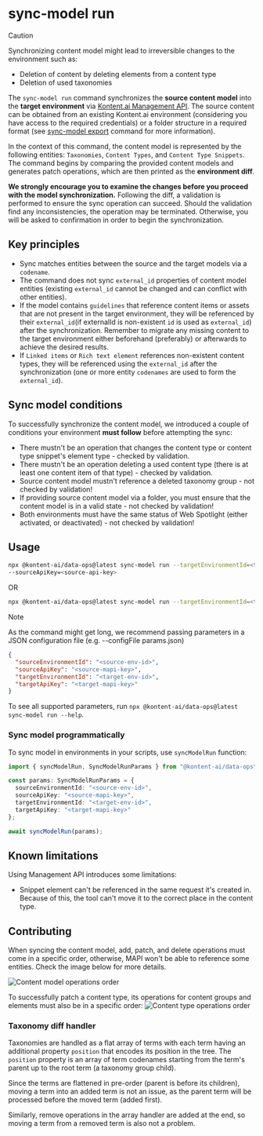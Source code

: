 # sync-model run

> [!CAUTION] 
> Synchronizing content model might lead to irreversible changes to the environment such as:
> - Deletion of content by deleting elements from a content type
> - Deletion of used taxonomies

The `sync-model run` command synchronizes the **source content model** into the **target environment** via [Kontent.ai Management API](https://kontent.ai/learn/docs/apis/openapi/management-api-v2/). The source content can be obtained from an existing Kontent.ai environment (considering you have access to the required credentials) or a folder structure in a required format (see [sync-model export](../export/README.md) command for more information).

In the context of this command, the content model is represented by the following entities: `Taxonomies`, `Content Types`, and `Content Type Snippets`. The command begins by comparing the provided content models and generates patch operations, which are then printed as the **environment diff**.  

**We strongly encourage you to examine the changes before you proceed with the model synchronization.** Following the diff, a validation is performed to ensure the sync operation can succeed. Should the validation find any inconsistencies, the operation may be terminated. Otherwise, you will be asked to confirmation in order to begin the synchronization.

## Key principles
- Sync matches entities between the source and the target models via a `codename`.
- The command does not sync `external_id` properties of content model entities (existing `external_id` cannot be changed and can conflict with other entities). 
- If the model contains `guidelines` that reference content items or assets that are not present in the target environment, they will be referenced by their `external_id`(if externalId is non-existent `id` is used as `external_id`) after the synchronization. Remember to migrate any missing content to the target environment either beforehand (preferably) or afterwards to achieve the desired results.
- If `Linked items` or `Rich text element` references non-existent content types, they will be referenced using the `external_id` after the synchronization (one or more entity `codenames` are used to form the `external_id`).
  
## Sync model conditions
To successfully synchronize the content model, we introduced a couple of conditions your environment **must follow** before attempting the sync:
- There mustn't be an operation that changes the content type or content type snippet's element type - checked by validation.
- There mustn't be an operation deleting a used content type (there is at least one content item of that type) - checked by validation.
- Source content model mustn't reference a deleted taxonomy group - not checked by validation!
- If providing source content model via a folder, you must ensure that the content model is in a valid state - not checked by validation!
- Both environments must have the same status of Web Spotlight (either activated, or deactivated) - not checked by validation!

## Usage
```bash
npx @kontent-ai/data-ops@latest sync-model run --targetEnvironmentId=<target-environment-id> --targetApiKey=<target-management-API-key> --sourceEnvironmentId=<source-environment-id>
--sourceApiKey=<source-api-key>
```
OR

```bash
npx @kontent-ai/data-ops@latest sync-model run --targetEnvironmentId=<target-environment-id> --targetApiKey=<target-management-API-key> --folderName=<path-to-content-folder>
```

> [!NOTE]  
> As the command might get long, we recommend passing parameters in a JSON configuration file (e.g. --configFile params.json)
> ```JSON
> {
>   "sourceEnvironmentId": "<source-env-id>",
>   "sourceApiKey": "<source-mapi-key>",
>   "targetEnvironmentId": "<target-env-id>",
>   "targetApiKey": "<target-mapi-key>"
> }
> ```

To see all supported parameters, run `npx @kontent-ai/data-ops@latest sync-model run --help`.

### Sync model programmatically

To sync model in environments in your scripts, use `syncModelRun` function:

```ts
import { syncModelRun, SyncModelRunParams } from "@kontent-ai/data-ops";

const params: SyncModelRunParams = {
  sourceEnvironmentId: "<source-env-id>",
  sourceApiKey: "<source-mapi-key>",
  targetEnvironmentId: "<target-env-id>",
  targetApiKey: "<target-mapi-key>"
};

await syncModelRun(params);
```

## Known limitations
Using Management API introduces some limitations:
- Snippet element can't be referenced in the same request it's created in. Because of this, the tool can't move it to the correct place in the content type.

## Contributing

When syncing the content model, add, patch, and delete operations must come in a specific order, otherwise, MAPI won't be able to reference some entities. Check the image below for more details.

![Content model operations order](./images/content_model_operations_order.png)

To successfully patch a content type, its operations for content groups and elements must also be in a specific order:
![Content type operations order](./images/content_type_operations_order.png)

### Taxonomy diff handler

Taxonomies are handled as a flat array of terms with each term having an additional property `position` that encodes its position in the tree.
The `position` property is an array of term codenames starting from the term's parent up to the root term (a taxonomy group child).

Since the terms are flattened in pre-order (parent is before its children), moving a term into an added term is not an issue, as the parent term will be processed before the moved term (added first). 

Similarly, remove operations in the array handler are added at the end, so moving a term from a removed term is also not a problem.
